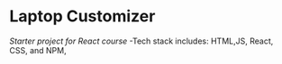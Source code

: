 # Laptop Customizer
_Starter project for React course_
-Tech stack includes: HTML,JS, React, CSS, and NPM, 
